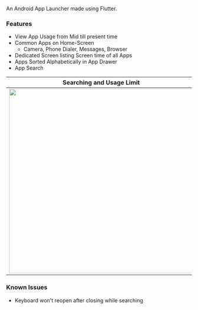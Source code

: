 An Android App Launcher made using Flutter.

### Features

- View App Usage from Mid till present time
- Common Apps on Home-Screen
  - Camera, Phone Dialer, Messages, Browser
- Dedicated Screen listing Screen time of all Apps
- Apps Sorted Alphabetically in App Drawer
- App Search

| Searching and Usage Limit | Checking App Usage|
|--- |--- |
| [<img src="https://github.com/user-attachments/assets/381e0221-20b0-4d80-85ab-f98345d9fae5" height=500/>](https://github.com/user-attachments/assets/381e0221-20b0-4d80-85ab-f98345d9fae5) | [<img src="https://github.com/user-attachments/assets/5aa31ac0-0b61-4eda-b8e7-6979a17beb22" height=500/>](https://github.com/user-attachments/assets/5aa31ac0-0b61-4eda-b8e7-6979a17beb22) |

### Known Issues

- Keyboard won't reopen after closing while searching
